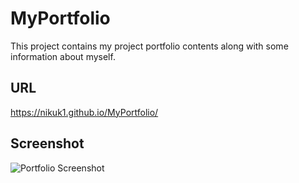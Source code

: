 # MyPortfolio
This project contains my project portfolio contents along with some information about myself.

## URL
https://nikuk1.github.io/MyPortfolio/

## Screenshot

![Portfolio Screenshot](https://nikuk1.github.io/MyPortfolio/assets/images/MyPortfolio_Screenshot.png "Portfolio Screenshot")
